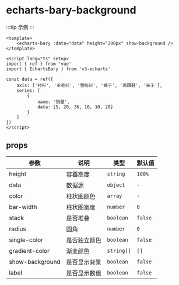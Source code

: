 <script lang="ts" setup>
import EchartsBaryBackground from '@/echarts/bary/echarts-bary-background.vue'
</script>

# echarts-bary-background

:::tip 示例
<echarts-bary-background />
:::

```vue
<template>
    <echarts-bary :data="data" height="200px" show-background />
</template>

<script lang="ts" setup>
import { ref } from 'vue'
import { EchartsBary } from 'v3-echarts'

const data = ref({
    axis: ['衬衫', '羊毛衫', '雪纺衫', '裤子', '高跟鞋', '袜子'],
    series: [
        {
            name: '销量',
            data: [5, 20, 36, 10, 10, 20]
        }
    ]
})
</script>
```

## props

| 参数            | 说明         | 类型       | 默认值  |
| --------------- | ------------ | ---------- | ------- |
| height          | 容器高度     | `string`   | `100%`  |
| data            | 数据源       | `object`   | `-`     |
| color           | 柱状图颜色   | `array`    | `-`     |
| bar-width       | 柱状图宽度   | `number`   | `8`     |
| stack           | 是否堆叠     | `boolean`  | `false` |
| radius          | 圆角         | `number`   | `0`     |
| single-color    | 是否独立颜色 | `boolean`  | `false` |
| gradient-color  | 渐变颜色     | `string[]` | `[]`    |
| show-background | 是否显示背景 | `boolean`  | `false` |
| label           | 是否显示数值 | `boolean`  | `false` |

